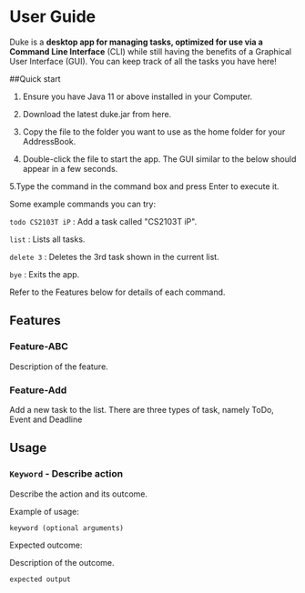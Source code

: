 # User Guide

Duke is a **desktop app for managing tasks, optimized for use
via a Command Line Interface** (CLI) while still having the benefits
of a Graphical User Interface (GUI). You can keep track of all the
tasks you have here!

##Quick start

1. Ensure you have Java 11 or above installed in your Computer.

2. Download the latest duke.jar from here.

3. Copy the file to the folder you want to use as the home folder
for your AddressBook.

4. Double-click the file to start the app. The GUI similar to the below 
should appear in a few seconds.
   
5.Type the command in the command box and press Enter to execute it.

Some example commands you can try:

`todo CS2103T iP` : Add a task called "CS2103T iP".

`list` : Lists all tasks.

`delete 3` : Deletes the 3rd task shown in the current list.

`bye` : Exits the app.

Refer to the Features below for details of each command.

## Features 

### Feature-ABC

Description of the feature.

### Feature-Add

Add a new task to the list. There are three types of task, namely ToDo, Event and Deadline

## Usage

### `Keyword` - Describe action

Describe the action and its outcome.

Example of usage: 

`keyword (optional arguments)`

Expected outcome:

Description of the outcome.

```
expected output
```
